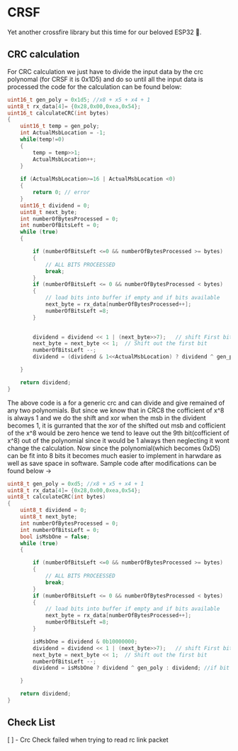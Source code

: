 # CRSF
Yet another crossfire library but this time for our beloved ESP32 🙂. 

## CRC calculation

For CRC calculation we just have to divide the input data by the crc polynomal (for CRSF it is 0x1D5) and do so until all the input data is processed the code for the calculation can be found below:

```c++
uint16_t gen_poly = 0x1d5; //x8 + x5 + x4 + 1
uint8_t rx_data[4]= {0x28,0x00,0xea,0x54};
uint16_t calculateCRC(int bytes)
{
    uint16_t temp = gen_poly;
    int ActualMsbLocation = -1;
    while(temp!=0)
    {
        temp = temp>>1;
        ActualMsbLocation++;
    }
    
    if (ActualMsbLocation>=16 | ActualMsbLocation <0)
    {
        return 0; // error
    }
    uint16_t dividend = 0;
    uint8_t next_byte;
    int numberOfBytesProcessed = 0; 
    int numberOfBitsLeft = 0;
    while (true)
    {

        if (numberOfBitsLeft <=0 && numberOfBytesProcessed >= bytes)
        {
            // ALL BITS PROCEESSED 
            break;
        }
        if (numberOfBitsLeft <= 0 && numberOfBytesProcessed < bytes)
        {
            // load bits into buffer if empty and if bits available
            next_byte = rx_data[numberOfBytesProcessed++];
            numberOfBitsLeft =8;
        }

        
        dividend = dividend << 1 | (next_byte>>7);   // shift First bit of Next_byte into dividend
        next_byte = next_byte << 1;  // Shift out the first bit
        numberOfBitsLeft --;
        dividend = (dividend & 1<<ActualMsbLocation) ? dividend ^ gen_poly : dividend; //if bit aligning with MSB of gen_poly is 1 then do XOR 

    }

    return dividend;
}
```

The above code is a for a generic crc and can divide and give remained of any two polynomials. But since we know that in CRC8 the cofficient of x^8 is always 1 and we do the shift and xor when the msb in the divident becomes 1, it is gurranted that the xor of the shifted out msb and cofficient of the x^8 would be zero hence we tend to leave out the 9th bit(cofficient of x^8) out of the polynomial since it would be 1 always then neglecting it wont change the calculation. Now since the polynomial(which becomes 0xD5) can be fit into 8 bits it becomes much easier to implement in harwdare as well as save space in software. Sample code after modifications can be found below ->

```c++
uint8_t gen_poly = 0xd5; //x8 + x5 + x4 + 1
uint8_t rx_data[4]= {0x28,0x00,0xea,0x54};
uint8_t calculateCRC(int bytes)
{   
    uint8_t dividend = 0;
    uint8_t next_byte;
    int numberOfBytesProcessed = 0; 
    int numberOfBitsLeft = 0;
    bool isMsbOne = false;
    while (true)
    {

        if (numberOfBitsLeft <=0 && numberOfBytesProcessed >= bytes)
        {
            // ALL BITS PROCEESSED 
            break;
        }
        if (numberOfBitsLeft <= 0 && numberOfBytesProcessed < bytes)
        {
            // load bits into buffer if empty and if bits available
            next_byte = rx_data[numberOfBytesProcessed++];
            numberOfBitsLeft =8;
        }

        isMsbOne = dividend & 0b10000000;
        dividend = dividend << 1 | (next_byte>>7);   // shift First bit of Next_byte into dividend
        next_byte = next_byte << 1;  // Shift out the first bit
        numberOfBitsLeft --;
        dividend = isMsbOne ? dividend ^ gen_poly : dividend; //if bit aligning with MSB of gen_poly is 1 then do XOR 

    }

    return dividend;
}
```
## Check List
[ ] - Crc Check failed when trying to read rc link packet
